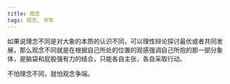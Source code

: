 ```yaml
---
title: 观念
tags: 观念, 书写
---
```



如果说理念不同是对大象的本质的认识不同，可以理性辩论探讨最优或者共同发展，那么观念不同就是在根据自己所处的位置的观感强调自己所抱的那一部分象体，是脑袋和屁股强有力的结合，只能各自主张，各自采取行动。

不怕理念不同，就怕观念争端。

